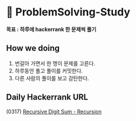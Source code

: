 # 📌 ProblemSolving-Study

**목표 : 하루에 hackerrank 한 문제씩 풀기**

## How we doing
1. 번갈아 가면서 한 명이 문제를 고른다.
2. 하루동안 풀고 풀이를 커밋한다.
3. 다른 사람의 풀이를 보고 감탄한다.

## Daily Hackerrank URL

(0317) [Recursive Digit Sum - Recursion](https://www.hackerrank.com/challenges/recursive-digit-sum/problem?isFullScreen=true)